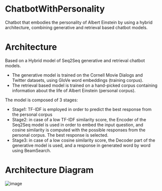 # ChatbotWithPersonality
Chatbot that embodies the personality of Albert Einstein by using a hybrid architecture, combining generative and retrieval based chatbot models.

# Architecture
Based on a Hybrid model of Seq2Seq generative and retrieval chatbot models.
- The generative model is trained on the Cornell Movie Dialogs and Twitter datasets, using GloVe word embeddings (training corpus).
- The retrieval based model is trained on a hand-picked corpus containing information about the life of Albert Einstein (personal corpus).

The model is composed of 3 stages:
- Stage1: TF-IDF is employed in order to predict the best response from the personal corpus
- Stage2: in case of a low TF-IDF similarity score, the Encoder of the Seq2Seq model is used in order to embed the input question, and cosine similarity is computed with the possible responses from the personal corpus. The best response is selected.
- Stage3: in case of a low cosine similarity score, the Decoder part of the generative model is used, and a response in generated word by word using BeamSearch.

# Architecture Diagram   
![image](https://user-images.githubusercontent.com/37878793/158272081-cfe36b9a-55cc-4fb7-a775-d5032597984c.png)

